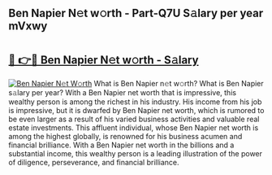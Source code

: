 ## Ben Napier N𝚎t w𝚘rth - Part-Q7U S𝚊lary per year mVxwy

# <h2><a href="http://gc3srq.nevu.top/?p=Ben+Napier">🔗 👉🔴 Ben Napier N𝚎t w𝚘rth - S𝚊lary</a></h2>

[![Ben Napier N𝚎t W𝚘rth](https://i.imgur.com/Oavwk0R.jpeg)](http://gc3srq.nevu.top/?p=Ben+Napier)
What is Ben Napier n𝚎t w𝚘rth? What is Ben Napier s𝚊lary per year?
With a Ben Napier net worth that is impressive, this wealthy person is among the richest in his industry. His income from his job is impressive, but it is dwarfed by Ben Napier net worth, which is rumored to be even larger as a result of his varied business activities and valuable real estate investments. This affluent individual, whose Ben Napier net worth is among the highest globally, is renowned for his business acumen and financial brilliance. With a Ben Napier net worth in the billions and a substantial income, this wealthy person is a leading illustration of the power of diligence, perseverance, and financial brilliance.
